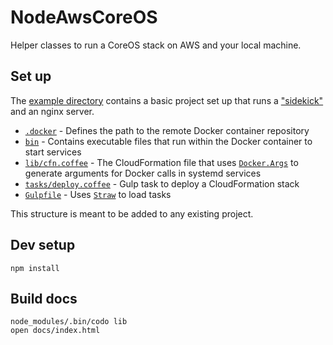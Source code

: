 # NodeAwsCoreOS

Helper classes to run a CoreOS stack on AWS and your local machine.

## Set up

The [example directory](https://github.com/winton/node-aws-coreos/tree/master/example) contains a basic project set up that runs a ["sidekick"](https://coreos.com/docs/launching-containers/launching/launching-containers-fleet) and an nginx server.

* [`.docker`](https://github.com/winton/node-aws-coreos/blob/master/example/.docker) - Defines the path to the remote Docker container repository
* [`bin`](https://github.com/winton/node-aws-coreos/tree/master/example/bin) - Contains executable files that run within the Docker container to start services
* [`lib/cfn.coffee`](https://github.com/winton/node-aws-coreos/blob/master/example/lib/cfn.coffee) - The CloudFormation file that uses [`Docker.Args`](https://github.com/winton/node-aws-coreos/blob/master/lib/docker/args.coffee) to generate arguments for Docker calls in systemd services
* [`tasks/deploy.coffee`](https://github.com/winton/node-aws-coreos/blob/master/example/tasks/deploy.coffee) - Gulp task to deploy a CloudFormation stack
* [`Gulpfile`](https://github.com/winton/node-aws-coreos/blob/master/example/Gulpfile) - Uses [`Straw`](https://github.com/winton/node-aws-coreos/blob/master/lib/straw.coffee) to load tasks

This structure is meant to be added to any existing project.

## Dev setup

	npm install

## Build docs

	node_modules/.bin/codo lib
	open docs/index.html